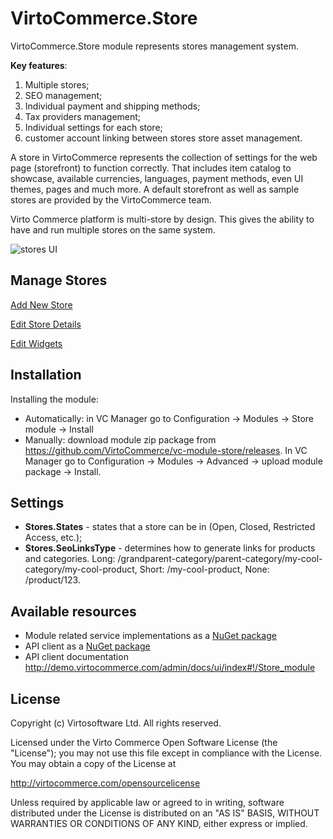 # VirtoCommerce.Store

VirtoCommerce.Store module represents stores management system.

 **Key features**:

1. Multiple stores;
1. SEO management;
1. Individual payment and shipping methods;
1. Tax providers management;
1. Individual settings for each store;
1. customer account linking between stores store asset management.

A store in VirtoCommerce represents the collection of settings for the web page (storefront) to function correctly. That includes item catalog to showcase, available currencies, languages, payment methods, even UI themes, pages and much more. A default storefront as well as sample stores are provided by the VirtoCommerce team.

Virto Commerce platform is  multi-store by design. This gives the ability to have and run multiple stores on the same system.

![stores UI](https://cloud.githubusercontent.com/assets/5801549/15567593/855799ac-2327-11e6-9c87-b0ff7811c48e.png)

## Manage Stores

[Add New Store](/docs/add-new-store.md)

[Edit Store Details](/docs/edit-store-details.md)

[Edit Widgets](/docs/edit-widgets.md)

## Installation
Installing the module:
* Automatically: in VC Manager go to Configuration -> Modules -> Store module -> Install
* Manually: download module zip package from https://github.com/VirtoCommerce/vc-module-store/releases. In VC Manager go to Configuration -> Modules -> Advanced -> upload module package -> Install.

## Settings
* **Stores.States** - states that a store can be in (Open, Closed, Restricted Access, etc.);
* **Stores.SeoLinksType** - determines how to generate links for products and categories. Long: /grandparent-category/parent-category/my-cool-category/my-cool-product, Short: /my-cool-product, None: /product/123.

## Available resources
* Module related service implementations as a <a href="https://www.nuget.org/packages/VirtoCommerce.StoreModule.Data" target="_blank">NuGet package</a>
* API client as a <a href="https://www.nuget.org/packages/VirtoCommerce.StoreModule.Client" target="_blank">NuGet package</a>
* API client documentation http://demo.virtocommerce.com/admin/docs/ui/index#!/Store_module

## License
Copyright (c) Virtosoftware Ltd.  All rights reserved.

Licensed under the Virto Commerce Open Software License (the "License"); you
may not use this file except in compliance with the License. You may
obtain a copy of the License at

http://virtocommerce.com/opensourcelicense

Unless required by applicable law or agreed to in writing, software
distributed under the License is distributed on an "AS IS" BASIS,
WITHOUT WARRANTIES OR CONDITIONS OF ANY KIND, either express or
implied.
